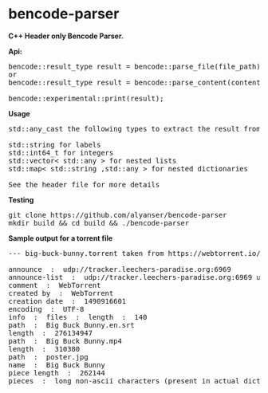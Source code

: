 # bencode-parser

<b>C++ Header only Bencode Parser.</b>

<b>Api:</b>
<pre>
bencode::result_type result = bencode::parse_file(file_path);
or
bencode::result_type result = bencode::parse_content(content);

bencode::experimental::print(result);
</pre>

<b>Usage</b>
<pre>
std::any_cast the following types to extract the result from bencode::result_type

std::string for labels
std::int64_t for integers
std::vector< std::any > for nested lists
std::map< std::string ,std::any > for nested dictionaries

See the header file for more details
</pre>

<b>Testing</b>
<pre>
git clone https://github.com/alyanser/bencode-parser
mkdir build && cd build && ./bencode-parser
</pre>

<b>Sample output for a torrent file</b>
<pre>
--- big-buck-bunny.torrent taken from https://webtorrent.io/free-torrents ---

announce  :  udp://tracker.leechers-paradise.org:6969
announce-list  :  udp://tracker.leechers-paradise.org:6969 udp://tracker.coppersurfer.tk:6969
comment  :  WebTorrent <https://webtorrent.io>
created by  :  WebTorrent <https://webtorrent.io>
creation date  :  1490916601
encoding  :  UTF-8
info  :  files  :  length  :  140
path  :  Big Buck Bunny.en.srt 
length  :  276134947
path  :  Big Buck Bunny.mp4 
length  :  310380
path  :  poster.jpg 
name  :  Big Buck Bunny
piece length  :  262144
pieces  :  long non-ascii characters (present in actual dict but not being printed)
</pre>
